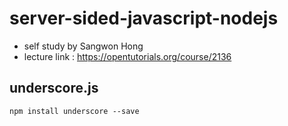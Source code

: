 # server-sided-javascript-nodejs
- self study by Sangwon Hong
- lecture link : https://opentutorials.org/course/2136

## underscore.js
```
npm install underscore --save
```
